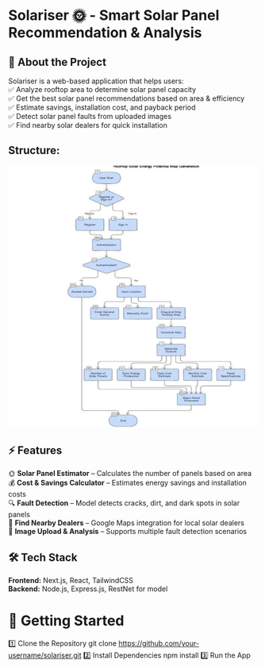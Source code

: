 # Solariser 🌞 - Smart Solar Panel Recommendation & Analysis

## 🚀 About the Project  
Solariser is a web-based application that helps users:  
✅ Analyze rooftop area to determine solar panel capacity  
✅ Get the best solar panel recommendations based on area & efficiency  
✅ Estimate savings, installation cost, and payback period  
✅ Detect solar panel faults from uploaded images  
✅ Find nearby solar dealers for quick installation  

## Structure:  
![Here's the Block Diagram](https://raw.githubusercontent.com/Shwensc/Solariser/main/public/Screenshot%202025-03-20%20225653.png)

## ⚡ Features  
🌞 **Solar Panel Estimator** – Calculates the number of panels based on area  
💰 **Cost & Savings Calculator** – Estimates energy savings and installation costs  
🔍 **Fault Detection** – Model detects cracks, dirt, and dark spots in solar panels  
📍 **Find Nearby Dealers** – Google Maps integration for local solar dealers  
📸 **Image Upload & Analysis** – Supports multiple fault detection scenarios  

## 🛠 Tech Stack  
**Frontend:** Next.js, React, TailwindCSS  
**Backend:** Node.js, Express.js, RestNet for model  

# 🚀 Getting Started
1️⃣ Clone the Repository
git clone https://github.com/your-username/solariser.git
2️⃣ Install Dependencies
npm install
3️⃣ Run the App
